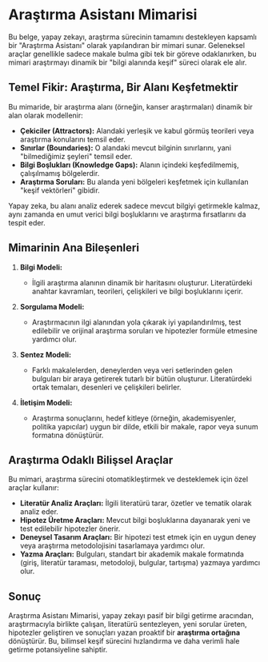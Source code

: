 # Araştırma Asistanı Mimarisi

Bu belge, yapay zekayı, araştırma sürecinin tamamını destekleyen kapsamlı bir "Araştırma Asistanı" olarak yapılandıran bir mimari sunar. Geleneksel araçlar genellikle sadece makale bulma gibi tek bir göreve odaklanırken, bu mimari araştırmayı dinamik bir "bilgi alanında keşif" süreci olarak ele alır.

## Temel Fikir: Araştırma, Bir Alanı Keşfetmektir

Bu mimaride, bir araştırma alanı (örneğin, kanser araştırmaları) dinamik bir alan olarak modellenir:

*   **Çekiciler (Attractors):** Alandaki yerleşik ve kabul görmüş teorileri veya araştırma konularını temsil eder.
*   **Sınırlar (Boundaries):** O alandaki mevcut bilginin sınırlarını, yani "bilmediğimiz şeyleri" temsil eder.
*   **Bilgi Boşlukları (Knowledge Gaps):** Alanın içindeki keşfedilmemiş, çalışılmamış bölgelerdir.
*   **Araştırma Soruları:** Bu alanda yeni bölgeleri keşfetmek için kullanılan "keşif vektörleri" gibidir.

Yapay zeka, bu alanı analiz ederek sadece mevcut bilgiyi getirmekle kalmaz, aynı zamanda en umut verici bilgi boşluklarını ve araştırma fırsatlarını da tespit eder.

## Mimarinin Ana Bileşenleri

1.  **Bilgi Modeli:**
    *   İlgili araştırma alanının dinamik bir haritasını oluşturur. Literatürdeki anahtar kavramları, teorileri, çelişkileri ve bilgi boşluklarını içerir.

2.  **Sorgulama Modeli:**
    *   Araştırmacının ilgi alanından yola çıkarak iyi yapılandırılmış, test edilebilir ve orijinal araştırma soruları ve hipotezler formüle etmesine yardımcı olur.

3.  **Sentez Modeli:**
    *   Farklı makalelerden, deneylerden veya veri setlerinden gelen bulguları bir araya getirerek tutarlı bir bütün oluşturur. Literatürdeki ortak temaları, desenleri ve çelişkileri belirler.

4.  **İletişim Modeli:**
    *   Araştırma sonuçlarını, hedef kitleye (örneğin, akademisyenler, politika yapıcılar) uygun bir dilde, etkili bir makale, rapor veya sunum formatına dönüştürür.

## Araştırma Odaklı Bilişsel Araçlar

Bu mimari, araştırma sürecini otomatikleştirmek ve desteklemek için özel araçlar kullanır:

*   **Literatür Analiz Araçları:** İlgili literatürü tarar, özetler ve tematik olarak analiz eder.
*   **Hipotez Üretme Araçları:** Mevcut bilgi boşluklarına dayanarak yeni ve test edilebilir hipotezler önerir.
*   **Deneysel Tasarım Araçları:** Bir hipotezi test etmek için en uygun deney veya araştırma metodolojisini tasarlamaya yardımcı olur.
*   **Yazma Araçları:** Bulguları, standart bir akademik makale formatında (giriş, literatür taraması, metodoloji, bulgular, tartışma) yazmaya yardımcı olur.

## Sonuç

Araştırma Asistanı Mimarisi, yapay zekayı pasif bir bilgi getirme aracından, araştırmacıyla birlikte çalışan, literatürü sentezleyen, yeni sorular üreten, hipotezler geliştiren ve sonuçları yazan proaktif bir **araştırma ortağına** dönüştürür. Bu, bilimsel keşif sürecini hızlandırma ve daha verimli hale getirme potansiyeline sahiptir.
